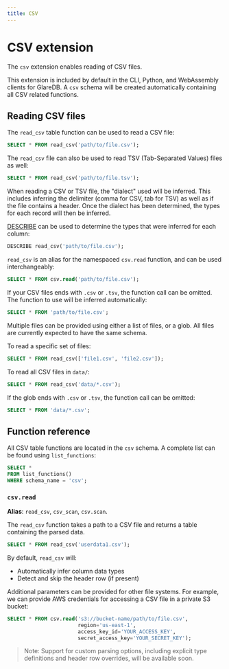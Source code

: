 ```yaml
---
title: CSV
---
```


# CSV extension

The `csv` extension enables reading of CSV files.

This extension is included by default in the CLI, Python, and WebAssembly
clients for GlareDB. A `csv` schema will be created automatically containing all
CSV related functions.

## Reading CSV files

The `read_csv` table function can be used to read a CSV file:

```sql
SELECT * FROM read_csv('path/to/file.csv');
```

The `read_csv` file can also be used to read TSV (Tab-Separated Values) files as
well:

```sql
SELECT * FROM read_csv('path/to/file.tsv');
```

When reading a CSV or TSV file, the "dialect" used will be inferred. This
includes inferring the delimiter (comma for CSV, tab for TSV) as well as if the
file contains a header. Once the dialect has been determined, the types for each
record will then be inferred.

[DESCRIBE](../../sql/commands/describe.md) can be used to determine the
types that were inferred for each column:

```sql
DESCRIBE read_csv('path/to/file.csv');
```

`read_csv` is an alias for the namespaced `csv.read` function, and can be used
interchangeably:

```sql
SELECT * FROM csv.read('path/to/file.csv');
```

If your CSV files ends with `.csv` or `.tsv`, the function call can be omitted.
The function to use will be inferred automatically:

```sql
SELECT * FROM 'path/to/file.csv';
```

Multiple files can be provided using either a list of files, or a glob. All
files are currently expected to have the same schema.

To read a specific set of files:

```sql
SELECT * FROM read_csv(['file1.csv', 'file2.csv']);
```

To read all CSV files in `data/`:

```sql
SELECT * FROM read_csv('data/*.csv');
```

If the glob ends with `.csv` or `.tsv`, the function call can be omitted:

```sql
SELECT * FROM 'data/*.csv';
```

## Function reference

All CSV table functions are located in the `csv` schema. A complete list can be
found using `list_functions`:

```sql
SELECT *
FROM list_functions()
WHERE schema_name = 'csv';
```

### `csv.read`

**Alias**: `read_csv`, `csv_scan`, `csv.scan`.

The `read_csv` function takes a path to a CSV file and returns a table
containing the parsed data.

```sql
SELECT * FROM read_csv('userdata1.csv');
```

By default, `read_csv` will:

- Automatically infer column data types
- Detect and skip the header row (if present)

Additional parameters can be provided for other file systems. For example, we
can provide AWS credentials for accessing a CSV file in a private S3 bucket:

```sql
SELECT * FROM csv.read('s3://bucket-name/path/to/file.csv',
                       region='us-east-1',
                       access_key_id='YOUR_ACCESS_KEY',
                       secret_access_key='YOUR_SECRET_KEY');
```

> Note: Support for custom parsing options, including explicit type definitions
> and header row overrides, will be available soon.
